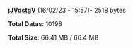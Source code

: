 [**jJVdstgV**](/data/jJVdstgV.txt) (16/02/23 - 15:57)- 2518 bytes

**Total Datas**: 10198

**Total Size**: 66.41 MB / 66.4 MB